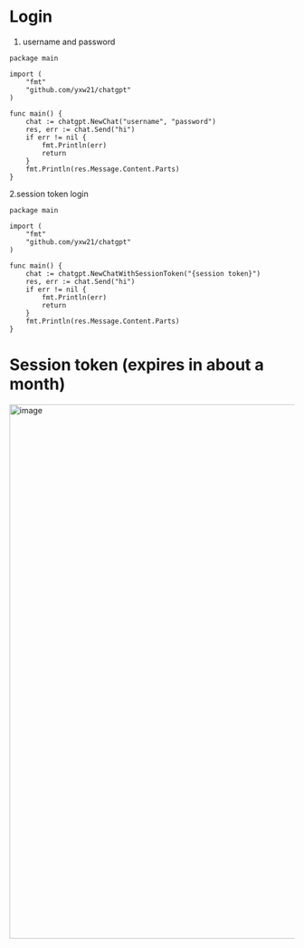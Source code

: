 # Login
1. username and password
```golang
package main

import (
	"fmt"
	"github.com/yxw21/chatgpt"
)

func main() {
	chat := chatgpt.NewChat("username", "password")
	res, err := chat.Send("hi")
	if err != nil {
		fmt.Println(err)
		return
	}
	fmt.Println(res.Message.Content.Parts)
}
```
2.session token login
```golang
package main

import (
	"fmt"
	"github.com/yxw21/chatgpt"
)

func main() {
	chat := chatgpt.NewChatWithSessionToken("{session token}")
	res, err := chat.Send("hi")
	if err != nil {
		fmt.Println(err)
		return
	}
	fmt.Println(res.Message.Content.Parts)
}
```
# Session token (expires in about a month)
<img width="945" alt="image" src="https://user-images.githubusercontent.com/16237562/206679314-7d412b03-98fc-422d-92bb-2d4a19f375b8.png">

